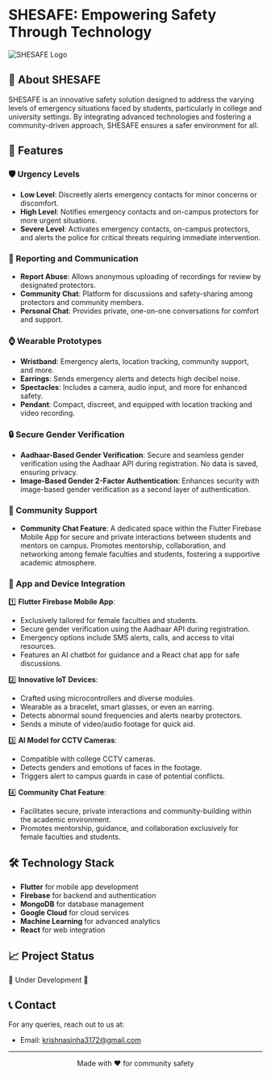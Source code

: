 # SHESAFE: Empowering Safety Through Technology

![SHESAFE Logo](/blob/main/logolink.jpg)

## 🚀 About SHESAFE

SHESAFE is an innovative safety solution designed to address the varying levels of emergency situations faced by students, particularly in college and university settings. By integrating advanced technologies and fostering a community-driven approach, SHESAFE ensures a safer environment for all.

## 🌟 Features

### 🛡️ Urgency Levels
- **Low Level**: Discreetly alerts emergency contacts for minor concerns or discomfort.
- **High Level**: Notifies emergency contacts and on-campus protectors for more urgent situations.
- **Severe Level**: Activates emergency contacts, on-campus protectors, and alerts the police for critical threats requiring immediate intervention.

### 👥 Reporting and Communication
- **Report Abuse**: Allows anonymous uploading of recordings for review by designated protectors.
- **Community Chat**: Platform for discussions and safety-sharing among protectors and community members.
- **Personal Chat**: Provides private, one-on-one conversations for comfort and support.

### ⌚ Wearable Prototypes
- **Wristband**: Emergency alerts, location tracking, community support, and more.
- **Earrings**: Sends emergency alerts and detects high decibel noise.
- **Spectacles**: Includes a camera, audio input, and more for enhanced safety.
- **Pendant**: Compact, discreet, and equipped with location tracking and video recording.

### 🔒 Secure Gender Verification
- **Aadhaar-Based Gender Verification**: Secure and seamless gender verification using the Aadhaar API during registration. No data is saved, ensuring privacy.
- **Image-Based Gender 2-Factor Authentication**: Enhances security with image-based gender verification as a second layer of authentication.

### 💬 Community Support
- **Community Chat Feature**: A dedicated space within the Flutter Firebase Mobile App for secure and private interactions between students and mentors on campus. Promotes mentorship, collaboration, and networking among female faculties and students, fostering a supportive academic atmosphere.

### 📱 App and Device Integration

1️⃣ **Flutter Firebase Mobile App**:
- Exclusively tailored for female faculties and students.
- Secure gender verification using the Aadhaar API during registration.
- Emergency options include SMS alerts, calls, and access to vital resources.
- Features an AI chatbot for guidance and a React chat app for safe discussions.

2️⃣ **Innovative IoT Devices**:
- Crafted using microcontrollers and diverse modules.
- Wearable as a bracelet, smart glasses, or even an earring.
- Detects abnormal sound frequencies and alerts nearby protectors.
- Sends a minute of video/audio footage for quick aid.

3️⃣ **AI Model for CCTV Cameras**:
- Compatible with college CCTV cameras.
- Detects genders and emotions of faces in the footage.
- Triggers alert to campus guards in case of potential conflicts.

4️⃣ **Community Chat Feature**:
- Facilitates secure, private interactions and community-building within the academic environment.
- Promotes mentorship, guidance, and collaboration exclusively for female faculties and students.

## 🛠️ Technology Stack

- **Flutter** for mobile app development
- **Firebase** for backend and authentication
- **MongoDB** for database management
- **Google Cloud** for cloud services
- **Machine Learning** for advanced analytics
- **React** for web integration

## 📈 Project Status

🚧 Under Development 🚧

## 📞 Contact

For any queries, reach out to us at:
- Email: krishnasinha3172@gmail.com

---

<p align="center">Made with ❤️ for community safety</p>
